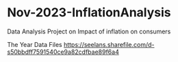 # Nov-2023-InflationAnalysis
Data Analysis Project on Impact of inflation on consumers



The Year Data Files
https://seelans.sharefile.com/d-s50bbdff7591540ce9a82cdfbae89f6a4
